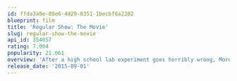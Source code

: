 ```yaml
---
id: ffda3a9e-88e6-4d29-8351-1becbf6a2282
blueprint: film
title: 'Regular Show: The Movie'
slug: regular-show-the-movie
api_id: 354857
rating: 7.904
popularity: 21.061
overview: 'After a high school lab experiment goes horribly wrong, Mordecai and Rigby must go back in time to battle an evil volleyball coach in order to save the universe — and their friendship.'
release_date: '2015-09-01'
---
```

